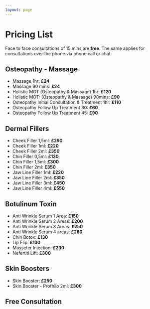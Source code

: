 ```yaml
---
layout: page
---
```

# Pricing List
Face to face consultations of 15 mins are **free**. The same applies for consultations over the phone via phone call or chat.

## Osteopathy - Massage
- Massage 1hr: **£24**
- Massage 90 mins: **£24**
- Holistic MOT (Osteopathy & Massage) 1hr: **£120**
- Holistic MOT: (Osteopathy & Massage) 90mins: **£90**
- Osteopathy Initial Consultation & Treatment 1hr: **£110**
- Osteopathy Follow Up Treatment 30: **£60**
- Osteopathy Follow Up Treatment 45: **£90**

## Dermal Fillers
- Cheek Filler 1,5ml: **£290**
- Cheek Filler 1ml: **£220**
- Cheek Filler 2ml: **£350**
- Chin Filler 0,5ml: **£130**
- Chin Filler 1,5ml: **£300**
- Chin Filler 2ml: **£350**
- Jaw Line Filler 1ml: **£220**
- Jaw Line Filler 2ml: **£350**
- Jaw Line Filler 3ml: **£450**
- Jaw Line Filler 4ml: **£550**

## Botulinum Toxin
- Anti Wrinkle Serum 1 Area: **£150**
- Anti Wrinkle Serum 2 Areas: **£200**
- Anti Wrinkle Serum 3 Areas: **£250**
- Anti Wrinkle Serum 4 areas: **£280**
- Chin Botox: **£130**
- Lip Flip: **£130**
- Masseter Injection: **£230**
- Nefertiti Lift: **£300**

## Skin Boosters
- Skin Booster: **£250**
- Skin Booster - Profhilo 2ml: **£300**

## Free Consultation